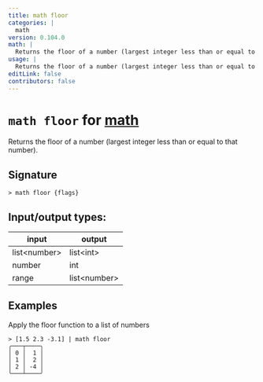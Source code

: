 ```yaml
---
title: math floor
categories: |
  math
version: 0.104.0
math: |
  Returns the floor of a number (largest integer less than or equal to that number).
usage: |
  Returns the floor of a number (largest integer less than or equal to that number).
editLink: false
contributors: false
---
```

<!-- This file is automatically generated. Please edit the command in https://github.com/nushell/nushell instead. -->

# `math floor` for [math](/commands/categories/math.md)

<div class='command-title'>Returns the floor of a number (largest integer less than or equal to that number).</div>

## Signature

```> math floor {flags} ```


## Input/output types:

| input        | output       |
| ------------ | ------------ |
| list\<number\> | list\<int\>    |
| number       | int          |
| range        | list\<number\> |
## Examples

Apply the floor function to a list of numbers
```nu
> [1.5 2.3 -3.1] | math floor
╭───┬────╮
│ 0 │  1 │
│ 1 │  2 │
│ 2 │ -4 │
╰───┴────╯

```
